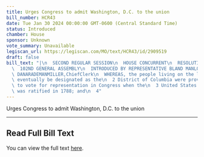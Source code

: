 ```yaml
---
title: Urges Congress to admit Washington, D.C. to the union
bill_number: HCR43
date: Tue Jan 30 2024 00:00:00 GMT-0600 (Central Standard Time)
status: Introduced
chamber: House
sponsor: Unknown
vote_summary: Unavailable
legiscan_url: https://legiscan.com/MO/text/HCR43/id/2909519
draft: false
bill_text: "|\n  SECOND REGULAR SESSION\n  HOUSE CONCURRENT\n  RESOLUTION NO. 43\n\
  \  102ND GENERAL ASSEMBLY\n  INTRODUCED BY REPRESENTATIVE BLAND MANLOVE.\n  5215H.01I\
  \ DANARADEMANMILLER,ChiefClerk\n  WHEREAS, the people living on the land that would\
  \ eventually be designated as the\n  2 District of Columbia were provided the right\
  \ to vote for representation in Congress when the\n  3 United States Constitution\
  \ was ratified in 1788; and\n  4"
---
```

Urges Congress to admit Washington, D.C. to the union

---

## Read Full Bill Text

You can view the full text [here](https://legiscan.com/MO/text/HCR43/id/2909519).
